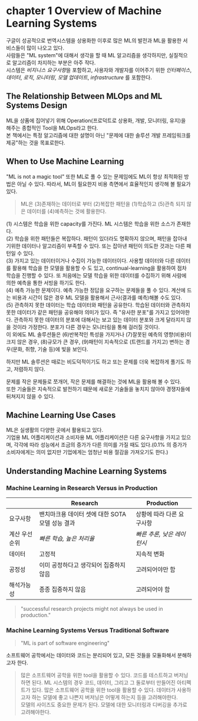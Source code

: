 # chapter 1 Overview of Machine Learning Systems

구글이 성공적으로 번역시스템을 상용화한 이후로 많은 ML의 발전과 ML을 활용한 서비스들이 많이 나오고 있다.<br>
사람들은 "ML system"에 대해서 생각을 할 때 ML 알고리즘을 생각하지만, 실질적으로 알고리즘이 차지하는 부분은 아주 작다.<br>
시스템은 *비지니스 요구사항*을 포함하고, 사용자와 개발자를 이어주기 위한 *인터페이스*, *데이터*, *로직*, *모니터링*, *모델 업데이트*, *infrastructure* 를 포함한다. 

## The Relationship Between MLOps and ML Systems Design

ML을 상품에 집어넣기 위해 Operation(프로덕트로 상용화, 개발, 모니터링, 유지)을 해주는 종합적인 Tool을 MLOps라고 한다.<br> 
본 책에서는 특정 알고리즘에 대한 설명이 아닌 "문제에 대한 솔루션 개발 프레임워크를 제공"하는 것을 목표로한다. 

## When to Use Machine Learning

"ML is not a magic tool" 또한 ML로 풀 수 있는 문제임에도 ML이 항상 최적화된 방법은 아닐 수 있다. 
따라서, ML이 필요한지 비용 측면에서 효율적인지 생각해 볼 필요가 있다.

> ML은 (3)존재하는 데이터로 부터 (2)복잡한 패턴을 (1)학습하고 (5)관측 되지 않은 데이터를 (4)예측하는 것에 활용한다.

(1) 시스템은 학습을 위한 capacity를 가진다. ML 시스템은 학습을 위한 소스가 존재한다.<br>
(2) 학습을 위한 패턴들은 복잡하다. 패턴이 있더라도 명확하지 않으며, 패턴을 잡아내기위한 데이터나 알고리즘이 부족할 수 있다. 또는 잡아낸 패턴이 의도한 것과는 다른 패턴일 수 있다.<br>
(3) 가지고 있는 데이터이거나 수집이 가능한 데이터이다. 사용할 데이터와 다른 데이터를 활용해 학습을 한 모델을 활용할 수 도 있고, continual-learning을 활용하여 점차 학습을 진행할 수 있다. 또 처음에는 모델 학습을 위한 데이터를 수집하기 위해 사람에 의한 예측을 통한 서빙을 하기도 한다. <br>
(4) 예측 가능한 문제이다. 예측 가능한 정답을 요구하는 문제들을 풀 수 있다. 계산에 드는 비용과 시간이 많은 경우 ML 모델을 활용해서 근사(결과를 예측)해볼 수도 있다.<br>
(5) 관측하지 못한 데이터는 학습 데이터와 패턴을 공유한다. 학습된 데이터와 관측하지 못한 데이터가 같은 패턴을 공유해야 의미가 있다. 즉 "유사한 분포"를 가지고 있어야한다. 관측하지 못한 데이터의 분포에 대해서는 보고 있는 데이터 분포와 크게 달라지지 않을 것이라 가정한다. 분포가 다른 경우는 모니터링을 통해 걸러질 것이다.  <br>
이 외에도 ML 솔루션들은 (6)반복적인 특성을 가지거나 (7)잘못된 예측의 영향(비용)이 크지 않은 경우, (8)규모가  큰 경우, (9)패턴이 지속적으로 (트랜드를 가지고) 변하는 경우(문화, 취향, 기술 등)에 빛을 보인다. <br>

하지만 ML 솔루션은 때로는 비도덕적이기도 하고 또는 문제를 더욱 복잡하게 풀기도 하고, 저렴하지 않다. 

문제를 작은 문제들로 쪼개어, 작은 문제를 해결하는 것에 ML을 활용해 볼 수 있다. <br>
또한 기술들은 지속적으로 발전하기 떄문에 새로운 기술들을 놓치지 않아야 경쟁자들에 뒤쳐지지 않을 수 있다. 

## Machine Learning Use Cases

ML은 실생활의 다양한 곳에서 활용되고 있다. <br>
기업용 ML 어플리케이션과 소비자용 ML 어플리케이션은 다른 요구사항을 가지고 있으며, 각각에 따라 성능에서 조금의 증가가 다른 의미를 가질 때도 있다.(0.1% 의 증가가 소비자에게는 의미 없지만 기업에게는 엄청난 비용 절감을 가져오기도 한다.)

## Understanding Machine Learning Systems

### Machine Learning in Research Versus in Production

|                        | Research | Production |
|------------------------|----------|------------|
| 요구사항               | 밴치마크용 데이터 셋에 대한 SOTA 모델 성능 결과 | 상황에 따라 다른 요구사항  | 
| 계산 우선순위          | *빠른 학습, 높은 처리율*  | *빠른 추론, 낮은 레이턴시*  | 
| 데이터                 | 고정적 | 지속적 변화  |
| 공정성                | 이미 공정하다고 생각되어 집중하지 않음 | 고려되어야만 함 | 
| 해석가능성       | 종종 집중하지 않음 | 고려되어야 함 |

> "successful research projects might not always be used in production."

### Machine Learning Systems Versus Traditional Software

> "ML is part of software engineering" 

소프트웨어 공학에서는 데이터와 코드는 분리되어 있고, 모든 것들을 모듈화해서 분해하고자 한다. 
>    많은 소프트웨어 공학을 위한 tool을 활용할 수 있다.
>    코드를 테스트하고 버저닝하면 된다. 
ML 시스템의 경우 코드, 데이터, 그리고 그 둘로부터 만들어진 아티펙트가 있다.
>    많은 소프트웨어 공학을 위한 tool을 활용할 수 있다.
>    데이터가 사용하고자 하는 모델에 좋고 나쁜지 버저닝은 어떻게 하는지 등을 고려해야한다.  
>    모델의 사이즈도 중요한 문제가 된다.
>    모델에 대한 모니터링과 디버깅을 추가로 고려해야한다.

